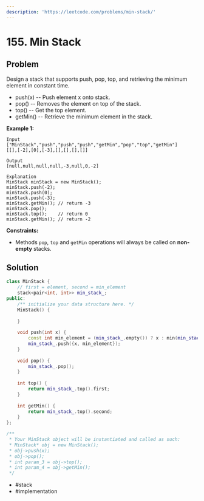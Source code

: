 ```yaml
---
description: 'https://leetcode.com/problems/min-stack/'
---
```


# 155. Min Stack

## Problem

Design a stack that supports push, pop, top, and retrieving the minimum element in constant time.

* push\(x\) -- Push element x onto stack.
* pop\(\) -- Removes the element on top of the stack.
* top\(\) -- Get the top element.
* getMin\(\) -- Retrieve the minimum element in the stack.

**Example 1:**

```text
Input
["MinStack","push","push","push","getMin","pop","top","getMin"]
[[],[-2],[0],[-3],[],[],[],[]]

Output
[null,null,null,null,-3,null,0,-2]

Explanation
MinStack minStack = new MinStack();
minStack.push(-2);
minStack.push(0);
minStack.push(-3);
minStack.getMin(); // return -3
minStack.pop();
minStack.top();    // return 0
minStack.getMin(); // return -2
```

**Constraints:**

* Methods `pop`, `top` and `getMin` operations will always be called on **non-empty** stacks.

## Solution

```cpp
class MinStack {
    // first = element, second = min_element
    stack<pair<int, int>> min_stack_;
public:
    /** initialize your data structure here. */
    MinStack() {
        
    }
    
    void push(int x) {
        const int min_element = (min_stack_.empty()) ? x : min(min_stack_.top().second, x);
        min_stack_.push({x, min_element});
    }
    
    void pop() {
        min_stack_.pop();
    }
    
    int top() {
        return min_stack_.top().first;
    }
    
    int getMin() {
        return min_stack_.top().second;
    }
};

/**
 * Your MinStack object will be instantiated and called as such:
 * MinStack* obj = new MinStack();
 * obj->push(x);
 * obj->pop();
 * int param_3 = obj->top();
 * int param_4 = obj->getMin();
 */
```

* \#stack
* \#implementation

